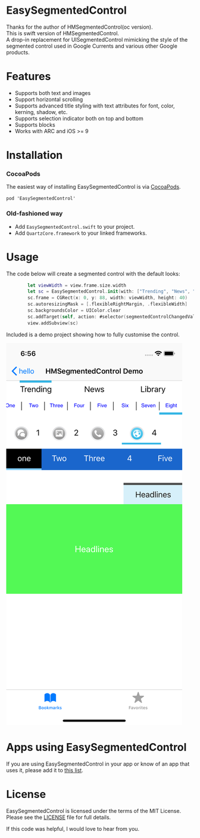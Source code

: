 EasySegmentedControl
===

Thanks for the author of HMSegmentedControl(oc version).  
This is swift version of HMSegmentedControl.  
A drop-in replacement for UISegmentedControl mimicking the style of the segmented control used in Google Currents and various other Google products.

# Features
- Supports both text and images
- Support horizontal scrolling
- Supports advanced title styling with text attributes for font, color, kerning, shadow, etc.
- Supports selection indicator both on top and bottom
- Supports blocks
- Works with ARC and iOS >= 9

# Installation

### CocoaPods
The easiest way of installing EasySegmentedControl is via [CocoaPods](http://cocoapods.org/). 

```
pod 'EasySegmentedControl'
```

### Old-fashioned way

- Add `EasySegmentedControl.swift` to your project.
- Add `QuartzCore.framework` to your linked frameworks.

# Usage

The code below will create a segmented control with the default looks:

```  swift
     	let viewWidth = view.frame.size.width
        let sc = EasySegmentedControl.init(with: ["Trending", "News", "Library"])
        sc.frame = CGRect(x: 0, y: 88, width: viewWidth, height: 40)
        sc.autoresizingMask = [.flexibleRightMargin, .flexibleWidth]
        sc.backgroundsColor = UIColor.clear
        sc.addTarget(self, action: #selector(segmentedControlChangedValue(segmentedControl:)), for: .valueChanged)
        view.addSubview(sc)
```

Included is a demo project showing how to fully customise the control.

![EasySegmentedControl](https://github.com/wsj2012/EasySegmentedControl/blob/master/ScreenShot.png?raw=true)

# Apps using EasySegmentedControl

If you are using EasySegmentedControl in your app or know of an app that uses it, please add it to [this list](https://github.com/wsj2012/EasySegmentedControl/wiki).
  

# License

EasySegmentedControl is licensed under the terms of the MIT License. Please see the [LICENSE](LICENSE) file for full details.

If this code was helpful, I would love to hear from you.
